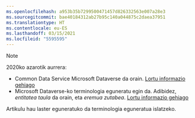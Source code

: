 ```yaml
---
ms.openlocfilehash: a953b35b7299500471457d826332563e007a28e3
ms.sourcegitcommit: bae40184312ab27b95c140a044875c2daea37951
ms.translationtype: HT
ms.contentlocale: eu-ES
ms.lasthandoff: 03/15/2021
ms.locfileid: "5595595"
---
```

> [!NOTE]
> 2020ko azarotik aurrera:
> - Common Data Service Microsoft Dataverse da orain. [Lortu informazio gehiago](https://aka.ms/PAuAppBlog)
> - Microsoft Dataverse-ko terminologia eguneratu egin da. Adibidez, *entitatea* *taula* da orain, eta *eremua* *zutabea*. [Lortu informazio gehiago](/powerapps/maker/data-platform/data-platform-intro)
>
> Artikulu hau laster eguneratuko da terminologia eguneratua islatzeko.